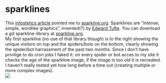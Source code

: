 <!--
  id: 230
  date: 2005-12-27
  modified: 2012-07-03
  slug: sparklines
  type: post
  excerpt: <p>This infostetics article pointed me to sparkline.org. Sparklines are &#8220;intense, simple, wordlike graphics&#8221;, invented(?) by Edward Tufte. You can download a gd sparkline-library at sparkline.org. My first sparkline (no use of that library though) is to the right showing the unique visitors on top and the spiders/bots on the bottom, clearly showing the spider/bot harrassment [&hellip;]</p>
  categories: admin, backend
  tags: 
  inCv: 
  inPortfolio: 
  dateFrom: 
  dateTo: 
-->

# sparklines

<p>This <a href="http://infosthetics.com/archives/2005/09/sparklines.html" target="_blank">infostetics article</a> pointed me to <a href="http://sparkline.org/" target="_blank">sparkline.org</a>. Sparklines are &#8220;intense, simple, wordlike graphics&#8221;, invented(?) by <a href="http://www.edwardtufte.com/bboard/q-and-a-fetch-msg?msg_id=0001OR&#038;topic_id=1" target="_blank">Edward Tufte</a>. You can download a gd sparkline-library at <a href="http://sparkline.org/" target="_blank">sparkline.org</a>.<br />
My first sparkline (no use of that library though) is to the right showing the unique visitors on top and the spiders/bots on the bottom, clearly showing the spider/bot harrassment of the past two months. Since I don&#8217;t have privilige to do cron jobs I faked it: on every spider or bot acces to my site it checks the age of the sparkline image, if the image is too old it is recreated. I haven&#8217;t really tested yet how long before a time out (creating multiple or more complex images).<br />
<img src="https://res.cloudinary.com/dn1rmdjs5/image/upload/v1566568756/rv/sl_unb.png" /></p>
